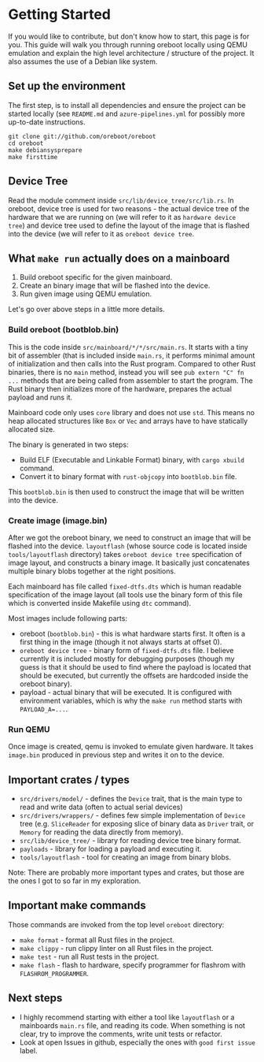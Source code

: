 # Getting Started

If you would like to contribute, but don't know how to start, this page is for
you. This guide will walk you through running oreboot locally using QEMU
emulation and explain the high level architecture / structure of the project.
It also assumes the use of a Debian like system.

## Set up the environment

The first step, is to install all dependencies and ensure the project can be
started locally (see `README.md` and `azure-pipelines.yml` for possibly more
up-to-date instructions.

```shell
git clone git://github.com/oreboot/oreboot
cd oreboot
make debiansysprepare
make firsttime
```

## Device Tree

Read the module comment inside `src/lib/device_tree/src/lib.rs`. In oreboot,
device tree is used for two reasons - the actual device tree of the hardware
that we are running on (we will refer to it as `hardware device tree`) and
device tree used to define the layout of the image that is flashed into the device
(we will refer to it as `oreboot device tree`.

## What `make run` actually does on a mainboard

1. Build oreboot specific for the given mainboard.
2. Create an binary image that will be flashed into the device.
3. Run given image using QEMU emulation.

Let's go over above steps in a little more details.

### Build oreboot (bootblob.bin)

This is the code inside `src/mainboard/*/*/src/main.rs`. It starts with a tiny
bit of assembler (that is included inside `main.rs`, it performs minimal
amount of initialization and then calls into the Rust program. Compared to
other Rust binaries, there is no `main` method, instead you will see `pub
extern "C" fn ...` methods that are being called from assembler to start the
program. The Rust binary then initializes more of the hardware, prepares the
actual payload and runs it.

Mainboard code only uses `core` library and does not use `std`.  This means no
heap allocated structures like `Box` or `Vec` and arrays have to have
statically allocated size.

The binary is generated in two steps:

* Build ELF (Executable and Linkable Format) binary, with `cargo xbuild` command.
* Convert it to binary format with `rust-objcopy` into `bootblob.bin` file.

This `bootblob.bin` is then used to construct the image that will be written
into the device.

### Create image (image.bin)

After we got the oreboot binary, we need to construct an image that will be
flashed into the device. `layoutflash` (whose source code is located inside
`tools/layoutflash` directory) takes `oreboot device tree` specification of
image layout, and constructs a binary image. It basically just concatenates
multiple binary blobs together at the right positions.

Each mainboard has file called `fixed-dtfs.dts` which is human readable
specification of the image layout (all tools use the binary form of this file
which is converted inside Makefile using `dtc` command).

Most images include following parts:

* oreboot (`bootblob.bin`) - this is what hardware starts first. It often is a
  first thing in the image (though it not always starts at offset 0).
* `oreboot device tree` - binary form of `fixed-dtfs.dts` file. I believe
  currently it is included mostly for debugging purposes (though my guess is
  that it should be used to find where the payload is located that should be
  executed, but currently the offsets are hardcoded inside the oreboot binary).
* payload - actual binary that will be executed. It is configured with
  environment variables, which is why the `make run` method starts with
  `PAYLOAD_A=...`.

### Run QEMU

Once image is created, qemu is invoked to emulate given hardware. It takes
`image.bin` produced in previous step and writes it on to the device.

## Important crates / types

* `src/drivers/model/` - defines the `Device` trait, that is the main
  type to read and write data (often to actual serial devices)
* `src/drivers/wrappers/` - defines few simple implementation of
  `Device` tree (e.g. `SliceReader` for exposing slice of binary data as
  `Driver` trait, or `Memory` for reading the data directly from memory).
* `src/lib/device_tree/` - library for reading device tree binary format.
* `payloads` - library for loading a payload and executing it.
* `tools/layoutflash` - tool for creating an image from binary blobs.

Note: There are probably more important types and crates, but those are the
ones I got to so far in my exploration.

## Important make commands

Those commands are invoked from the top level `oreboot` directory:

* `make format` - format all Rust files in the project.
* `make clippy` - run clippy linter on all Rust files in the project.
* `make test` - run all Rust tests in the project.
* `make flash` - flash to hardware, specify programmer for flashrom with
  `FLASHROM_PROGRAMMER`.


## Next steps

* I highly recommend starting with either a tool like `layoutflash` or a
  mainboards `main.rs` file, and reading its code. When something is not clear,
  try to improve the comments, write unit tests or refactor.
* Look at open Issues in github, especially the ones with `good first issue`
  label.
